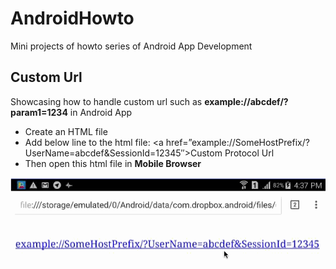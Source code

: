 # AndroidHowto
Mini projects of howto series of Android App Development

## Custom Url
Showcasing how to handle custom url such as **example://abcdef/?param1=1234** in Android App

- Create an HTML file
- Add below line to the html file: 
  <a href=”example://SomeHostPrefix/?UserName=abcdef&SessionId=12345″>Custom Protocol Url</a> 
- Then open this html file in **Mobile Browser**

![Custom Url Snapshot](https://github.com/hkusoft/AndroidHowto/blob/master/CustomUrl/CustomUrl.gif)
